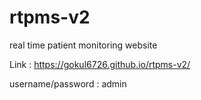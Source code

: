 # rtpms-v2
real time patient monitoring website

Link : https://gokul6726.github.io/rtpms-v2/

username/password : admin
